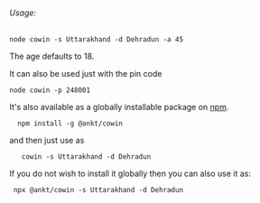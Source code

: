 
###### Usage:

```
node cowin -s Uttarakhand -d Dehradun -a 45
```

The age defaults to 18.  

It can also be used just with the pin code 



```
node cowin -p 248001
```





It's also available as a globally installable package on [npm](https://www.npmjs.com/package/@ankt/cowin). 

```
  npm install -g @ankt/cowin
```
and then just use as 

```
   cowin -s Uttarakhand -d Dehradun
```

If you do not wish to install it globally then you can also use it as:

```
 npx @ankt/cowin -s Uttarakhand -d Dehradun
```
